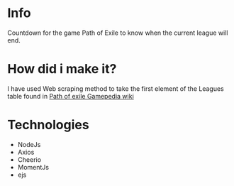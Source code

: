 # Info
Countdown for the game Path of Exile to know when the current league will end.

# How did i make it?
I have used Web scraping method to take the first element of the Leagues table found in [Path of exile Gamepedia wiki](https://pathofexile.gamepedia.com/League)

# Technologies 
* NodeJs
* Axios
* Cheerio
* MomentJs
* ejs

